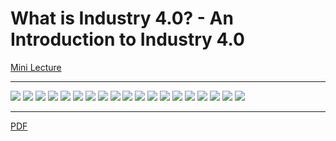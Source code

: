 # What is Industry 4.0? - An Introduction to Industry 4.0 

[Mini Lecture](https://github.com/LeoYiChen/Industry4.0-An-Introduction/blob/master/mini-lecture-I4-v2.mkv)
***

![](https://github.com/LeoYiChen/What-is-Industry-4.0---An-Introduction/blob/master/i401.JPG)
![](https://github.com/LeoYiChen/Industry4.0-An-Introduction/blob/master/i402.jpg)
![](https://github.com/LeoYiChen/Industry4.0-An-Introduction/blob/master/i403.jpg)
![](https://github.com/LeoYiChen/Industry4.0-An-Introduction/blob/master/i404.jpg)
![](https://github.com/LeoYiChen/Industry4.0-An-Introduction/blob/master/i405.jpg)
![](https://github.com/LeoYiChen/Industry4.0-An-Introduction/blob/master/i406.jpg)
![](https://github.com/LeoYiChen/Industry4.0-An-Introduction/blob/master/i407.jpg)
![](https://github.com/LeoYiChen/Industry4.0-An-Introduction/blob/master/i408.jpg)
![](https://github.com/LeoYiChen/Industry4.0-An-Introduction/blob/master/i409.jpg)
![](https://github.com/LeoYiChen/Industry4.0-An-Introduction/blob/master/i410.jpg)
![](https://github.com/LeoYiChen/Industry4.0-An-Introduction/blob/master/i411.jpg)
![](https://github.com/LeoYiChen/Industry4.0-An-Introduction/blob/master/i412.jpg)
![](https://github.com/LeoYiChen/Industry4.0-An-Introduction/blob/master/i413.jpg)
![](https://github.com/LeoYiChen/Industry4.0-An-Introduction/blob/master/i414.jpg)
![](https://github.com/LeoYiChen/Industry4.0-An-Introduction/blob/master/i415.jpg)
![](https://github.com/LeoYiChen/Industry4.0-An-Introduction/blob/master/i416.jpg)
![](https://github.com/LeoYiChen/Industry4.0-An-Introduction/blob/master/i417.jpg)
![](https://github.com/LeoYiChen/Industry4.0-An-Introduction/blob/master/i418.jpg)
![](https://github.com/LeoYiChen/Industry4.0-An-Introduction/blob/master/i419.jpg)
***

[PDF](https://github.com/LeoYiChen/What-is-Industry-4.0---An-Introduction/blob/master/01-introduction%20to%20i4-20200606.pdf)


